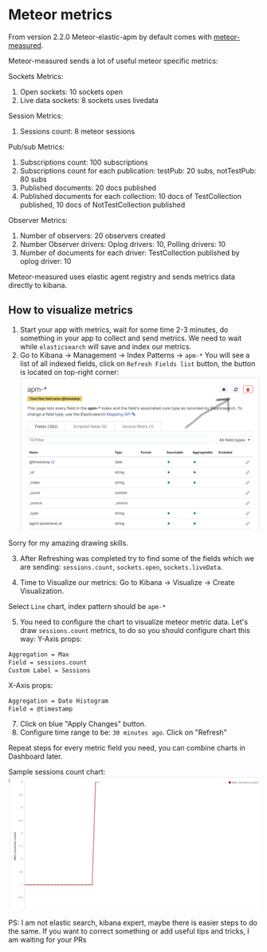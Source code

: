 # Meteor metrics

From version 2.2.0 Meteor-elastic-apm by default comes with [meteor-measured](https://github.com/kschingiz/meteor-measured).

Meteor-measured sends a lot of useful meteor specific metrics:

Sockets Metrics:

1. Open sockets: 10 sockets open
2. Live data sockets: 8 sockets uses livedata

Session Metrics:

1. Sessions count: 8 meteor sessions

Pub/sub Metrics:

1. Subscriptions count: 100 subscriptions
2. Subscriptions count for each publication: testPub: 20 subs, notTestPub: 80 subs
3. Published documents: 20 docs published
4. Published documents for each collection: 10 docs of TestCollection published, 10 docs of NotTestCollection published

Observer Metrics:

1. Number of observers: 20 observers created
2. Number Observer drivers: Oplog drivers: 10, Polling drivers: 10
3. Number of documents for each driver: TestCollection published by oplog driver: 10

Meteor-measured uses elastic agent registry and sends metrics data directly to kibana.

## How to visualize metrics

1. Start your app with metrics, wait for some time 2-3 minutes, do something in your app to collect and send metrics. We need to wait while `elasticsearch` will save and index our metrics.
2. Go to Kibana -> Management -> Index Patterns -> `apm-*`
   You will see a list of all indexed fields, click on `Refresh Fields list` button, the button is located on top-right corner:
   ![index_pattern](./assets/index-pattern.png)

Sorry for my amazing drawing skills.

3. After Refreshing was completed try to find some of the fields which we are sending: `sessions.count`, `sockets.open`, `sockets.liveData`.

4. Time to Visualize our metrics: Go to Kibana -> Visualize -> Create Visualization.

Select `Line` chart, index pattern should be `apm-*`

5. You need to configure the chart to visualize meteor metric data. Let's draw `sessions.count` metrics, to do so you should configure chart this way:
   Y-Axis props:

```
Aggregation = Max
Field = sessions.count
Custom Label = Sessions
```

X-Axis props:

```
Aggregation = Date Histogram
Field = @timestamp
```

7. Click on blue "Apply Changes" button.
8. Configure time range to be: `30 minutes ago`. Click on "Refresh"

Repeat steps for every metric field you need, you can combine charts in Dashboard later.

Sample sessions count chart:
![sessions_count](./assets/sessions_count.png)

PS: I am not elastic search, kibana expert, maybe there is easier steps to do the same. If you want to correct something or add useful tips and tricks, I am waiting for your PRs
